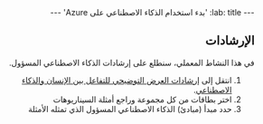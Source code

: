 <div dir="rtl" align="right">
---
lab:
   title: 'بدء استخدام الذكاء الاصطناعي على Azure'
---

## الإرشادات
في هذا النشاط المعملي، سنطلع على إرشادات الذكاء الاصطناعي المسؤول.

1.	انتقل إلى [إرشادات العرض التوضيحي للتفاعل بين الإنسان والذكاء الاصطناعي](https://aka.ms/hci-demo).
2.	اختر بطاقات من كل مجموعة وراجع أمثلة السيناريوهات
3.	حدد مبدأ (مبادئ) الذكاء الاصطناعي المسؤول الذي تمثله الأمثلة
</div>
